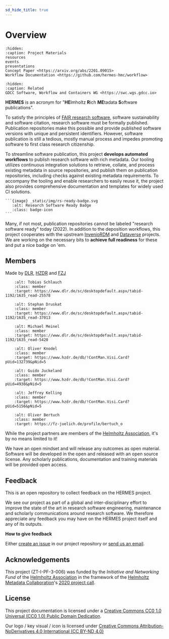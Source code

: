 ```yaml
---
sd_hide_title: true
---
```


# Overview

```{toctree}
:hidden:
:caption: Project Materials
resources
events
presentations
Concept Paper <https://arxiv.org/abs/2201.09015>
Workflow Documentation <https://github.com/hermes-hmc/workflow>
```

```{toctree}
:hidden:
:caption: Related
GDCC Software, Workflow and Containers WG <https://swc.wgs.gdcc.io>
```

**HERMES** is an acronym for "**HE**lmholtz **R**ich **ME**tadata **S**oftware publications".

To satisfy the principles of [FAIR research software](https://doi.org/10.15497/RDA00068),
software sustainability and software citation, research software must be formally
published. Publication repositories make this possible and provide published software
versions with unique and persistent identifiers. However, software publication
is still a tedious, mostly manual process and impedes promoting software to first
class research citizenship.

To streamline software publication, this project **develops automated workflows**
to publish research software with rich metadata. Our tooling utilizes
continuous integration solutions to retrieve, collate, and process existing
metadata in source repositories, and publish them on publication repositories,
including checks against existing metadata requirements. To accompany the
tooling and enable researchers to easily reuse it, the project also provides
comprehensive documentation and templates for widely used CI solutions.

````{margin}
```{image} _static/img/rs-ready-badge.svg
   :alt: Research Software Ready Badge
   :class: badge-icon
```
````

Many, if not most, publication repositories cannot be labeled "research
software ready" today (2022). In addition to the deposition workflows, this
project cooperates with the upstream [InvenioRDM](https://invenio-software.org/products/rdm/)
and [Dataverse](https://dataverse.org) projects. We are working on the necessary bits to
**achieve full readiness** for these and put a nice badge on 'em.


## Members

Made by [DLR](https://dlr.de), [HZDR](https://hzdr.de) and [FZJ](https://fz-juelich.de)

<p>

```{image} _static/img/schlauch.jpg
    :alt: Tobias Schlauch
    :class: member
    :target: https://www.dlr.de/sc/desktopdefault.aspx/tabid-1192/1635_read-25578
```

```{image} _static/img/druskat.jpg
    :alt: Stephan Druskat
    :class: member
    :target: https://www.dlr.de/sc/desktopdefault.aspx/tabid-1192/1635_read-37013
```

```{image} _static/img/meinel.png
    :alt: Michael Meinel
    :class: member
    :target: https://www.dlr.de/sc/desktopdefault.aspx/tabid-1192/1635_read-5420
```

```{image} _static/img/knodel.jpg
    :alt: Oliver Knodel
    :class: member
    :target: https://www.hzdr.de/db/!ContMan.Visi.Card?pUid=132739&pNid=5
```

```{image} _static/img/juckeland.jpg
    :alt: Guido Juckeland
    :class: member
    :target: https://www.hzdr.de/db/!ContMan.Visi.Card?pUid=4930&pNid=5
```

```{image} _static/img/kelling.jpg
    :alt: Jeffrey Kelling
    :class: member
    :target: https://www.hzdr.de/db/!ContMan.Visi.Card?pUid=5156&pNid=5
```

```{image} _static/img/bertuch.jpg
    :alt: Oliver Bertuch
    :class: member
    :target: https://fz-juelich.de/profile/bertuch_o
```

</p>

While the project partners are members of the [Helmholtz Association](https://helmholtz.de),
it's by no means limited to it!

We have an open mindset and will release any outcomes as open material.
Software will be developed in the open and released with an open source license.
Any scholarly publications, documentation and training materials will be
provided open access.


## Feedback

This is an open repository to collect feedback on the HERMES project.

We see our project as part of a global and inter-disciplinary effort to improve the state of the art in research software engineering, maintenance and scholarly communications around research software. We therefore appreciate any feedback you may have on the HERMES project itself and any of its outputs.

**How to give feedback**

Either [create an issue](https://github.com/hermes-hmc/feedback/issues/new/choose) in our project repository or [send us an email](mailto:team@software-metadata.pub?subject=HERMES%20Reachout).

## Acknowledgements

This project (ZT-I-PF-3-006) was funded by the *Initiative and Networking Fund*
of the [Helmholtz Association](https://www.helmholtz.de/en/about-us/structure-and-governance/initiating-and-networking)
in the framework of the [Helmholtz Metadata Collaboration](https://helmholtz-metadaten.de)'s
[2020 project call](https://helmholtz-metadaten.de/en/projects/hmc-projects-2020).

## License

This project documentation is licensed under a [Creative Commons CC0 1.0 Universal (CC0 1.0) Public Domain Dedication](https://creativecommons.org/publicdomain/zero/1.0/legalcode). 

Our logo / key visual / icon is licensed under [Creative Commons Attribution-NoDerivatives 4.0 International (CC BY-ND 4.0) ](https://creativecommons.org/licenses/by-nd/4.0)
